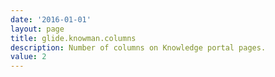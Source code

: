 ```yaml
---
date: '2016-01-01'
layout: page
title: glide.knowman.columns
description: Number of columns on Knowledge portal pages.
value: 2
---
```

